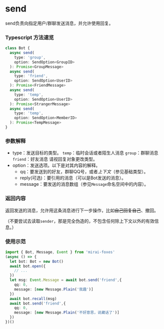 # send

send负责向指定用户/群聊发送消息，并允许使用回复。

### Typescript 方法速览

```typescript
class Bot {
  async send(
    type: 'group',
    option: SendOption<GroupID>
  ): Promise<GroupMessage>
  async send(
    type: 'friend',
    option: SendOption<UserID>
  ): Promise<FriendMessage>
  async send(
    type: 'temp',
    option: SendOption<UserID>
  ): Promise<StrangerMessage>
  async send(
    type: 'temp',
    option: SendOption<MemberID>
  ): Promise<TempMessage>
}
```

### 参数解释

- type：发送目标的类型。
  `temp`：临时会话或者陌生人消息
  `group`：群聊消息
  `friend`：好友消息
  请视回复对象更改类型。
- option：发送选项。以下是对其内容的解释。
  * qq：要发送到的好友，群聊QQ号，或者*上下文*（参见基础类型）。
  * reply(可选)：要引用的消息（可以是Bot发送的消息）。
  * message：要发送的消息数组（参见`Message`命名空间中的内容）。

### 返回内容

返回发送的消息，允许用这条消息进行下一步操作，比如~~自己回复自己~~、撤回。

（不要尝试去读取`sender`，那是完全伪造的，不包含任何除上下文以外的有效信息。）

### 使用示范

```typescript
import { Bot, Message, Event } from 'mirai-foxes'
(async () => {
  let bot: Bot = new Bot()
  await bot.open({
    // ...
  })
  let msg: Event.Message = await bot.send('friend',{
    qq: 0,
    message: [new Message.Plain('我趣')]
  })
  await bot.recall(msg)
  await bot.send('friend',{
    qq: 0,
    message: [new Message.Plain('不好意思，说藏话了')]
  })
})()
```

